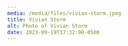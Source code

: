 ```yaml
---
media: /media/files/vivian-storm.jpeg
title: Vivian Storm
alt: Photo of Vivian Storm
date: 2023-09-19T17:32:00-0500
---
```

